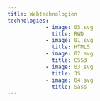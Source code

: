 ```yaml
---
title: Webtechnologien
technologies:
            - image: 05.svg
              title: RWD
            - image: 01.svg
              title: HTML5
            - image: 02.svg
              title: CSS3
            - image: 03.svg
              title: JS
            - image: 04.svg
              title: Sass
---
```


